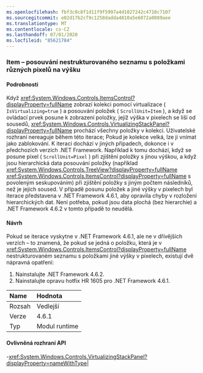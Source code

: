 ```yaml
---
ms.openlocfilehash: fbf3c0c8f1d11f9f5997a4d1027242c4710c7107
ms.sourcegitcommit: e02d17b2cf9c1258dadda4810a5e6072a0089aee
ms.translationtype: MT
ms.contentlocale: cs-CZ
ms.lasthandoff: 07/01/2020
ms.locfileid: "85621784"
---
```

### <a name="item-scrolling-a-flat-list-with-items-of-different-pixel-height"></a>Item – posouvání nestrukturovaného seznamu s položkami různých pixelů na výšku

#### <a name="details"></a>Podrobnosti

Když <xref:System.Windows.Controls.ItemsControl?displayProperty=fullName> zobrazí kolekci pomocí virtualizace ( <code>IsVirtualizing=true</code> ) a posouvání položek ( <code>ScrollUnit=Item</code> ), a když se ovládací prvek posune k zobrazení položky, jejíž výška v pixelech se liší od sousedů, <xref:System.Windows.Controls.VirtualizingStackPanel?displayProperty=fullName> prochází všechny položky v kolekci. Uživatelské rozhraní nereaguje během této iterace; Pokud je kolekce velká, lze ji vnímat jako zablokování. K iteraci dochází v jiných případech, dokonce i v předchozích verzích .NET Framework. Například k tomu dochází, když se posune pixel ( <code>ScrollUnit=Pixel</code> ) při zjištění položky s jinou výškou, a když jsou hierarchická data posouvání položky (například <xref:System.Windows.Controls.TreeView?displayProperty=fullName> <xref:System.Windows.Controls.ItemsControl?displayProperty=fullName> s povoleným seskupováním) při zjištění položky s jiným počtem následníků, než je jejich soused. V případě posunu položek a jiné výšky v pixelech byl iterace představena v .NET Framework 4.6.1, aby opravila chyby v rozložení hierarchických dat.  Není potřeba, pokud jsou data plochá (bez hierarchie) a .NET Framework 4.6.2 v tomto případě to neudělá.

#### <a name="suggestion"></a>Návrh

Pokud se iterace vyskytne v .NET Framework 4.6.1, ale ne v dřívějších verzích – to znamená, že pokud se jedná o položku, která je v <xref:System.Windows.Controls.ItemsControl?displayProperty=fullName> nestrukturovaném seznamu s položkami jiné výšky v pixelech, existují dvě nápravná opatření:<ol><li>Nainstalujte .NET Framework 4.6.2.</li><li>Nainstalujte opravu hotfix HR 1605 pro .NET Framework 4.6.1.</li></ol>

| Name    | Hodnota       |
|:--------|:------------|
| Rozsah   |Vedlejší|
|Verze|4.6.1|
|Typ|Modul runtime

#### <a name="affected-apis"></a>Ovlivněná rozhraní API

-<xref:System.Windows.Controls.VirtualizingStackPanel?displayProperty=nameWithType></li></ul>|

